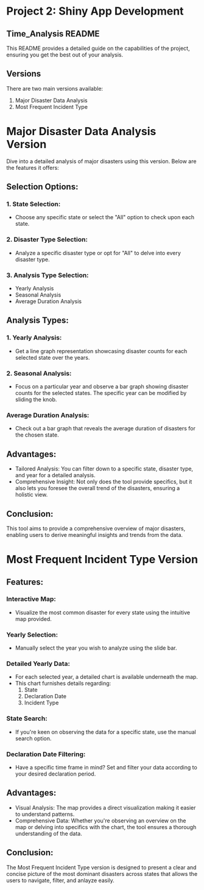 # Project 2: Shiny App Development

## Time_Analysis README

This README provides a detailed guide on the capabilities of the project, ensuring you get the best out of your analysis.

## Versions

There are two main versions available:

1. Major Disaster Data Analysis
2. Most Frequent Incident Type


# Major Disaster Data Analysis Version

Dive into a detailed analysis of major disasters using this version. Below are the features it offers:

## Selection Options:
### 1. State Selection:
- Choose any specific state or select the "All" option to check upon each state.

### 2. Disaster Type Selection:
- Analyze a specific disaster type or opt for "All" to delve into every disaster type.

### 3. Analysis Type Selection:
- Yearly Analysis
- Seasonal Analysis
- Average Duration Analysis

## Analysis Types:
### 1. Yearly Analysis:
- Get a line graph representation showcasing disaster counts for each selected state over the years.

### 2. Seasonal Analysis:
- Focus on a particular year and observe a bar graph showing disaster counts for the selected states. The specific year can be modified by sliding the knob.

### Average Duration Analysis:
- Check out a bar graph that reveals the average duration of disasters for the chosen state.

## Advantages:
- Tailored Analysis: You can filter down to a specific state, disaster type, and year for a detailed analysis.
- Comprehensive Insight: Not only does the tool provide specifics, but it also lets you foresee the overall trend of the disasters, ensuring a holistic view.

## Conclusion:

This tool aims to provide a comprehensive overview of major disasters, enabling users to derive meaningful insights and trends from the data.


# Most Frequent Incident Type Version

## Features:

### Interactive Map:
- Visualize the most common disaster for every state using the intuitive map provided.
  
### Yearly Selection:
- Manually select the year you wish to analyze using the slide bar.
  
### Detailed Yearly Data:
- For each selected year, a detailed chart is available underneath the map.
- This chart furnishes details regarding:
  1. State
  2. Declaration Date
  3. Incident Type
 
### State Search:
- If you're keen on observing the data for a specific state, use the manual search option.
  
### Declaration Date Filtering:
- Have a specific time frame in mind? Set and filter your data according to your desired declaration period.

## Advantages:
- Visual Analysis: The map provides a direct visualization making it easier to understand patterns.
- Comprehensive Data: Whether you're observing an overview on the map or delving into specifics with the chart, the tool ensures a thorough understanding of the data.

## Conclusion:
The Most Frequent Incident Type version is designed to present a clear and concise picture of the most dominant disasters across states that allows the users to navigate, filter, and anlayze easily.
